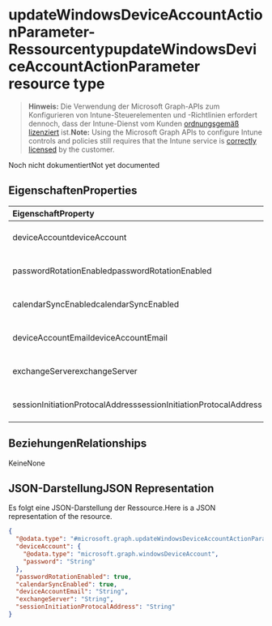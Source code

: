# <a name="updatewindowsdeviceaccountactionparameter-resource-type"></a><span data-ttu-id="1d735-101">updateWindowsDeviceAccountActionParameter-Ressourcentyp</span><span class="sxs-lookup"><span data-stu-id="1d735-101">updateWindowsDeviceAccountActionParameter resource type</span></span>

> <span data-ttu-id="1d735-102">**Hinweis:** Die Verwendung der Microsoft Graph-APIs zum Konfigurieren von Intune-Steuerelementen und -Richtlinien erfordert dennoch, dass der Intune-Dienst vom Kunden [ordnungsgemäß lizenziert](https://go.microsoft.com/fwlink/?linkid=839381) ist.</span><span class="sxs-lookup"><span data-stu-id="1d735-102">**Note:** Using the Microsoft Graph APIs to configure Intune controls and policies still requires that the Intune service is [correctly licensed](https://go.microsoft.com/fwlink/?linkid=839381) by the customer.</span></span>

<span data-ttu-id="1d735-103">Noch nicht dokumentiert</span><span class="sxs-lookup"><span data-stu-id="1d735-103">Not yet documented</span></span>
## <a name="properties"></a><span data-ttu-id="1d735-104">Eigenschaften</span><span class="sxs-lookup"><span data-stu-id="1d735-104">Properties</span></span>
|<span data-ttu-id="1d735-105">Eigenschaft</span><span class="sxs-lookup"><span data-stu-id="1d735-105">Property</span></span>|<span data-ttu-id="1d735-106">Typ</span><span class="sxs-lookup"><span data-stu-id="1d735-106">Type</span></span>|<span data-ttu-id="1d735-107">Beschreibung</span><span class="sxs-lookup"><span data-stu-id="1d735-107">Description</span></span>|
|:---|:---|:---|
|<span data-ttu-id="1d735-108">deviceAccount</span><span class="sxs-lookup"><span data-stu-id="1d735-108">deviceAccount</span></span>|[<span data-ttu-id="1d735-109">windowsDeviceAccount</span><span class="sxs-lookup"><span data-stu-id="1d735-109">windowsDeviceAccount</span></span>](../resources/intune_devices_windowsdeviceaccount.md)|<span data-ttu-id="1d735-110">Noch nicht dokumentiert.</span><span class="sxs-lookup"><span data-stu-id="1d735-110">Not yet documented</span></span>|
|<span data-ttu-id="1d735-111">passwordRotationEnabled</span><span class="sxs-lookup"><span data-stu-id="1d735-111">passwordRotationEnabled</span></span>|<span data-ttu-id="1d735-112">Boolescher Wert</span><span class="sxs-lookup"><span data-stu-id="1d735-112">Boolean</span></span>|<span data-ttu-id="1d735-113">Noch nicht dokumentiert.</span><span class="sxs-lookup"><span data-stu-id="1d735-113">Not yet documented</span></span>|
|<span data-ttu-id="1d735-114">calendarSyncEnabled</span><span class="sxs-lookup"><span data-stu-id="1d735-114">calendarSyncEnabled</span></span>|<span data-ttu-id="1d735-115">Boolescher Wert</span><span class="sxs-lookup"><span data-stu-id="1d735-115">Boolean</span></span>|<span data-ttu-id="1d735-116">Noch nicht dokumentiert.</span><span class="sxs-lookup"><span data-stu-id="1d735-116">Not yet documented</span></span>|
|<span data-ttu-id="1d735-117">deviceAccountEmail</span><span class="sxs-lookup"><span data-stu-id="1d735-117">deviceAccountEmail</span></span>|<span data-ttu-id="1d735-118">Zeichenfolge</span><span class="sxs-lookup"><span data-stu-id="1d735-118">String</span></span>|<span data-ttu-id="1d735-119">Noch nicht dokumentiert.</span><span class="sxs-lookup"><span data-stu-id="1d735-119">Not yet documented</span></span>|
|<span data-ttu-id="1d735-120">exchangeServer</span><span class="sxs-lookup"><span data-stu-id="1d735-120">exchangeServer</span></span>|<span data-ttu-id="1d735-121">Zeichenfolge</span><span class="sxs-lookup"><span data-stu-id="1d735-121">String</span></span>|<span data-ttu-id="1d735-122">Noch nicht dokumentiert.</span><span class="sxs-lookup"><span data-stu-id="1d735-122">Not yet documented</span></span>|
|<span data-ttu-id="1d735-123">sessionInitiationProtocalAddress</span><span class="sxs-lookup"><span data-stu-id="1d735-123">sessionInitiationProtocalAddress</span></span>|<span data-ttu-id="1d735-124">Zeichenfolge</span><span class="sxs-lookup"><span data-stu-id="1d735-124">String</span></span>|<span data-ttu-id="1d735-125">Noch nicht dokumentiert.</span><span class="sxs-lookup"><span data-stu-id="1d735-125">Not yet documented</span></span>|

## <a name="relationships"></a><span data-ttu-id="1d735-126">Beziehungen</span><span class="sxs-lookup"><span data-stu-id="1d735-126">Relationships</span></span>
<span data-ttu-id="1d735-127">Keine</span><span class="sxs-lookup"><span data-stu-id="1d735-127">None</span></span>
## <a name="json-representation"></a><span data-ttu-id="1d735-128">JSON-Darstellung</span><span class="sxs-lookup"><span data-stu-id="1d735-128">JSON Representation</span></span>
<span data-ttu-id="1d735-129">Es folgt eine JSON-Darstellung der Ressource.</span><span class="sxs-lookup"><span data-stu-id="1d735-129">Here is a JSON representation of the resource.</span></span>
<!--{
  "blockType": "resource",
  "@odata.type": "microsoft.graph.updateWindowsDeviceAccountActionParameter"
}-->
``` json
{
  "@odata.type": "#microsoft.graph.updateWindowsDeviceAccountActionParameter",
  "deviceAccount": {
    "@odata.type": "microsoft.graph.windowsDeviceAccount",
    "password": "String"
  },
  "passwordRotationEnabled": true,
  "calendarSyncEnabled": true,
  "deviceAccountEmail": "String",
  "exchangeServer": "String",
  "sessionInitiationProtocalAddress": "String"
}
```








